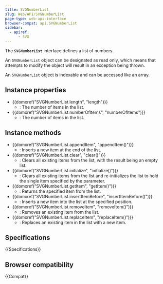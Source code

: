 ```yaml
---
title: SVGNumberList
slug: Web/API/SVGNumberList
page-type: web-api-interface
browser-compat: api.SVGNumberList
sidebar:
  - apiref:
      - SVG
---
```


The **`SVGNumberList`** interface defines a list of numbers.

An `SVGNumberList` object can be designated as read only, which means that attempts to modify the object will result in an exception being thrown.

An `SVGNumberList` object is indexable and can be accessed like an array.

## Instance properties

- {{domxref("SVGNumberList.length", "length")}}
  - : The number of items in the list.
- {{domxref("SVGNumberList.numberOfItems", "numberOfItems")}}
  - : The number of items in the list.

## Instance methods

- {{domxref("SVGNumberList.appendItem", "appendItem()")}}
  - : Inserts a new item at the end of the list.
- {{domxref("SVGNumberList.clear", "clear()")}}
  - : Clears all existing items from the list, with the result being an empty list.
- {{domxref("SVGNumberList.initialize", "initialize()")}}
  - : Clears all existing items from the list and re-initializes the list to hold the single item specified by the parameter.
- {{domxref("SVGNumberList.getItem", "getItem()")}}
  - : Returns the specified item from the list.
- {{domxref("SVGNumberList.insertItemBefore", "insertItemBefore()")}}
  - : Inserts a new item into the list at the specified position.
- {{domxref("SVGNumberList.removeItem", "removeItem()")}}
  - : Removes an existing item from the list.
- {{domxref("SVGNumberList.replaceItem", "replaceItem()")}}
  - : Replaces an existing item in the list with a new item.

## Specifications

{{Specifications}}

## Browser compatibility

{{Compat}}
